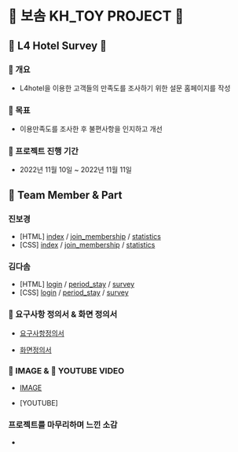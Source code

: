 # 💜 보솜 KH_TOY PROJECT 💜

## 🏨 L4 Hotel Survey 🏨

### 🌺 개요

- L4hotel을 이용한 고객들의 만족도를 조사하기 위한 설문 홈페이지를 작성

### 🌷 목표

- 이용만족도를 조사한 후 불편사항을 인지하고 개선

### 🍒 프로젝트 진행 기간

- 2022년 11월 10일 ~ 2022년 11월 11일

## 🍇 Team Member & Part

### 진보경

- [HTML] [index](./docs/index.html) / [join_membership](./docs/HTMLs/join_membership.html) / [statistics](./docs/HTMLs/statistics_first.html)
- [CSS] [index](./docs/CSSs/index.css) / [join_membership](./docs/CSSs/join_membership.css) / [statistics](./docs/CSSs/statistics.css)

### 김다솜

- [HTML] [login](./docs/HTMLs/login.html) / [period_stay](./docs/HTMLs/period_stay.html) / [survey](./docs/HTMLs/survey.html)
- [CSS] [login](./docs/CSSs/login.css) / [period_stay](./docs/CSSs/period_stay.css) / [survey](./docs/CSSs/survey.css)

### 🍰 요구사항 정의서 & 화면 정의서

- [요구사항정의서](./docs/refers/bosom_demand.png)

- [화면정의서](./docs/refers/bosom_Wireframe.pdf)

### 🙈 IMAGE & 🙉 YOUTUBE VIDEO

- [IMAGE](./docs/refers/L4HOTEL_Home.png)

- [YOUTUBE]

### 프로젝트를 마무리하며 느낀 소감

-
